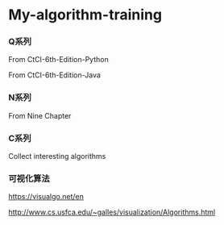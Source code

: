 # My-algorithm-training
### **Q系列** 

From CtCI-6th-Edition-Python

From CtCI-6th-Edition-Java

### **N系列**

From Nine Chapter

### **C系列**

Collect interesting algorithms

### **可视化算法**

https://visualgo.net/en

http://www.cs.usfca.edu/~galles/visualization/Algorithms.html